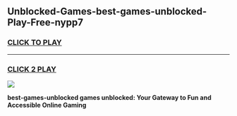 
## Unblocked-Games-best-games-unblocked-Play-Free-nypp7
<h3>
<a href="https://premium76.site?title=best-games-unblocked&ref=24M">CLICK TO PLAY</a></h3>
<hr>

<h3>
<a href="https://premium76.site?title=best-games-unblocked&ref=24M">CLICK 2 PLAY</a>
  
</h3>

<a href="https://premium76.site?title=best-games-unblocked&ref=24M"><img src="https://clearcache.store/games.png"></a>


**best-games-unblocked games unblocked: Your Gateway to Fun and Accessible Online Gaming**
